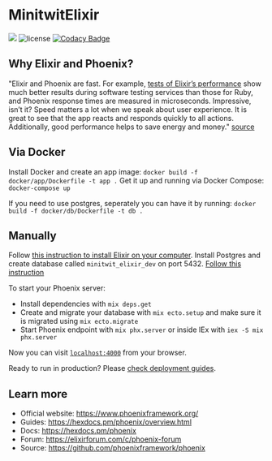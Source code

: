 # MinitwitElixir
![](https://app.travis-ci.com/itu-devops2022/itu-devops.svg?branch=master)
![license](https://img.shields.io/crates/l/druid)
[![Codacy Badge](https://app.codacy.com/project/badge/Grade/913b64dac5d54da0a65c426cccbd8903)](https://www.codacy.com/gh/itu-devops2022/itu-devops/dashboard?utm_source=github.com&amp;utm_medium=referral&amp;utm_content=itu-devops2022/itu-devops&amp;utm_campaign=Badge_Grade)
## Why Elixir and Phoenix?

"Elixir and Phoenix are fast. For example, [tests of Elixir’s performance](https://mlsdev.com/services/software-testing) show much better results during software testing services than those for Ruby, and Phoenix response times are measured in microseconds. Impressive, isn’t it? Speed matters a lot when we speak about user experience. It is great to see that the app reacts and responds quickly to all actions. Additionally, good performance helps to save energy and money." [source](https://mlsdev.com/blog/elixir-programming-facts-to-know-for-better-app-development)

## Via Docker

Install Docker and create an app image: `docker build -f docker/app/Dockerfile -t app .`
Get it up and running via Docker Compose: `docker-compose up`

If you need to use postgres, seperately you can have it by running: `docker build -f docker/db/Dockerfile -t db .`

## Manually

Follow [this instruction to install Elixir on your computer](https://elixir-lang.org/install.html).
Install Postgres and create database called `minitwit_elixir_dev` on port 5432. [Follow this instruction](https://www.postgresql.org/download/)

To start your Phoenix server:

- Install dependencies with `mix deps.get`
- Create and migrate your database with `mix ecto.setup` and make sure it is migrated using `mix ecto.migrate`
- Start Phoenix endpoint with `mix phx.server` or inside IEx with `iex -S mix phx.server`

Now you can visit [`localhost:4000`](http://localhost:4000) from your browser.

Ready to run in production? Please [check deployment guides](https://hexdocs.pm/phoenix/deployment.html).

## Learn more

- Official website: https://www.phoenixframework.org/
- Guides: https://hexdocs.pm/phoenix/overview.html
- Docs: https://hexdocs.pm/phoenix
- Forum: https://elixirforum.com/c/phoenix-forum
- Source: https://github.com/phoenixframework/phoenix
